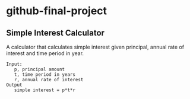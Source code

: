 # github-final-project
## Simple Interest Calculator

A calculator that calculates simple interest given principal, annual rate of interest and time period in year.
```
Input:
   p, principal amount
   t, time period in years
   r, annual rate of interest
Output
   simple interest = p*t*r
   ```
